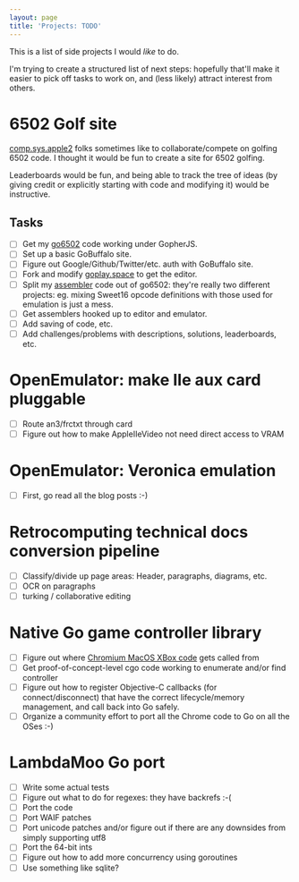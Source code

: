 ```yaml
---
layout: page
title: 'Projects: TODO'
---
```


This is a list of side projects I would _like_ to do.

I'm trying to create a structured list of next steps: hopefully
that'll make it easier to pick off tasks to work on, and (less likely)
attract interest from others.

# 6502 Golf site

[comp.sys.apple2](https://groups.google.com/forum/#!forum/comp.sys.apple2)
folks sometimes like to collaborate/compete on golfing 6502 code. I
thought it would be fun to create a site for 6502 golfing.

Leaderboards would be fun, and being able to track the tree of ideas
(by giving credit or explicitly starting with code and modifying it)
would be instructive.

## Tasks

- [ ] Get my [go6502](https://github.com/zellyn/go6502) code working
      under GopherJS.
- [ ] Set up a basic GoBuffalo site.
- [ ] Figure out Google/Github/Twitter/etc. auth with GoBuffalo site.
- [ ] Fork and modify [goplay.space](https://goplay.space/) to get the
  editor.
- [ ] Split my
  [assembler](https://github.com/zellyn/go6502/tree/master/asm) code
  out of go6502: they're really two different projects: eg. mixing
  Sweet16 opcode definitions with those used for emulation is just a
  mess.
- [ ] Get assemblers hooked up to editor and emulator.
- [ ] Add saving of code, etc.
- [ ] Add challenges/problems with descriptions, solutions,
  leaderboards, etc.

# OpenEmulator: make IIe aux card pluggable

- [ ] Route an3/frctxt through card
- [ ] Figure out how to make AppleIIeVideo not need direct access to VRAM

# OpenEmulator: Veronica emulation

- [ ] First, go read all the blog posts :-)

# Retrocomputing technical docs conversion pipeline

- [ ] Classify/divide up page areas: Header, paragraphs, diagrams,
  etc.
- [ ] OCR on paragraphs
- [ ] turking / collaborative editing

# Native Go game controller library

- [ ] Figure out where [Chromium MacOS XBox
  code](https://cs.chromium.org/chromium/src/device/gamepad/?q=gamepad&sq=package:chromium&dr)
  gets called from
- [ ] Get proof-of-concept-level cgo code working to enumerate and/or
  find controller
- [ ] Figure out how to register Objective-C callbacks (for connect/disconnect) that
  have the correct lifecycle/memory management, and call back into Go safely.
- [ ] Organize a community effort to port all the Chrome code to Go on all the OSes :-)

# LambdaMoo Go port
- [ ] Write some actual tests
- [ ] Figure out what to do for regexes: they have backrefs :-(
- [ ] Port the code
- [ ] Port WAIF patches
- [ ] Port unicode patches and/or figure out if there are any
  downsides from simply supporting utf8
- [ ] Port the 64-bit ints
- [ ] Figure out how to add more concurrency using goroutines
- [ ] Use something like sqlite?
